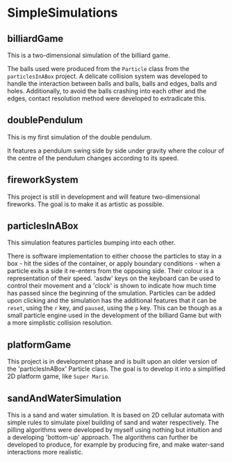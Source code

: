 # SimpleSimulations

## billiardGame
This is a two-dimensional simulation of the billiard game. 

The balls used were produced from the `Particle` class from the `particlesInABox` project. A delicate collision system was developed to handle the interaction between balls and balls, balls and edges, balls and holes. Additionally, to avoid the balls crashing into each other and the edges, contact resolution method were developed to extradicate this.
 
## doublePendulum
This is my first simulation of the double pendulum. 

It features a pendulum swing side by side under gravity where the colour of the centre of the pendulum changes according to its speed.

## fireworkSystem
This project is still in development and will feature two-dimensional fireworks. The goal is to make it as artistic as possible. 

## particlesInABox
This simulation features particles bumping into each other. 

There is software implementation to either choose the particles to stay in a box - hit the sides of the container, or apply boundary conditions - when a particle exits a side it re-enters from the opposing side. Their colour is a representation of their speed. 'asdw' keys on the keyboard can be used to control their movement and a 'clock' is shown to indicate how much time has passed since the beginning of the smulation. Particles can be added upon clicking and the simulation has the additional features that it can be `reset`, using the `r` key, and `paused`, using the `p` key. This can be though as a small particle engine used in the development of the billiard Game but with a more simplistic collision resolution.

## platformGame
This project is in development phase and is built upon an older version of the 'particlesInABox' Particle class. The goal is to develop it into a simplified 2D platform game, like `Super Mario`.

## sandAndWaterSimulation
This is a sand and water simulation. It is based on 2D cellular automata with simple rules to simulate pixel building of sand and water respectively. The pilling algorithms were developed by myself using nothing but intuition and a developing 'bottom-up' approach. The algorithms can further be developed to produce, for example by producing fire, and make water-sand interactions more realistic. 
